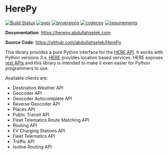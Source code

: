 # HerePy

[![Build Status](https://github.com/abdullahselek/HerePy/workflows/HerePy%20CI/badge.svg)](https://github.com/abdullahselek/HerePy/actions)
[![pypi](https://img.shields.io/pypi/v/herepy.svg)](https://pypi.python.org/pypi/herepy/)
[![pyversions](https://img.shields.io/pypi/pyversions/herepy.svg)](https://pypi.org/project/herepy)
[![codecov](https://codecov.io/gh/abdullahselek/HerePy/branch/master/graph/badge.svg)](https://codecov.io/gh/abdullahselek/HerePy)
[![requirements](https://requires.io/github/abdullahselek/HerePy/requirements.svg?branch=master)](https://requires.io/github/abdullahselek/HerePy/requirements/?branch=master)


**Documentation**: <a href="https://herepy.abdullahselek.com" target="_blank">https://herepy.abdullahselek.com</a>

**Source Code**: <a href="https://github.com/abdullahselek/HerePy" target="_blank">https://github.com/abdullahselek/HerePy</a>

This library provides a pure Python interface for the [HERE API](https://developer.here.com). It works with Python versions 3.x.
[HERE](https://www.here.com/) provides location based services. HERE exposes [rest APIs](https://developer.here.com/documentation) and this library is intended to make it even easier for Python programmers to use.

Available clients are:

* Destination Weather API
* Geocoder API
* Geocoder Autocomplete API
* Reverse Geocoder API
* Places API
* Public Transit API
* Fleet Telematics Route Matching API
* Routing API
* EV Charging Stations API
* Fleet Telematics API
* Traffic API
* Isoline Routing API
